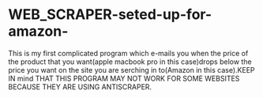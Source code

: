 # WEB_SCRAPER-seted-up-for-amazon-
This is my first complicated program which e-mails you when the price of the product that you want(apple macbook pro in this case)drops below the price you want on the site you are serching in to(Amazon in this case).KEEP IN mind THAT THIS PROGRAM MAY NOT WORK FOR SOME WEBSITES BECAUSE THEY ARE USING ANTISCRAPER.
